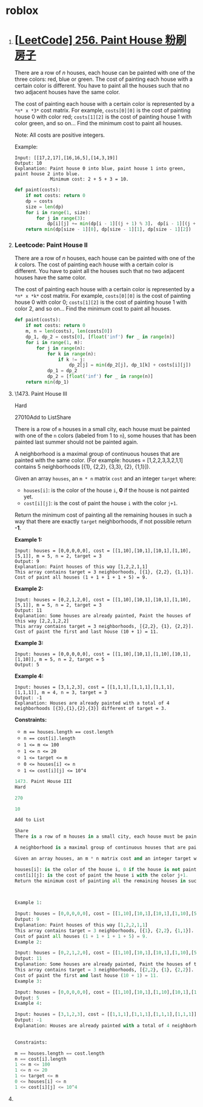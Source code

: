  

# roblox

1. # [[LeetCode\] 256. Paint House 粉刷房子](https://www.cnblogs.com/grandyang/p/5319384.html)

    

   There are a row of *n* houses, each house can be painted with one of the three colors: red, blue or green. The cost of painting each house with a certain color is different. You have to paint all the houses such that no two adjacent houses have the same color.

   The cost of painting each house with a certain color is represented by a `*n* x *3*` cost matrix. For example, `costs[0][0]` is the cost of painting house 0 with color red; `costs[1][2]` is the cost of painting house 1 with color green, and so on... Find the minimum cost to paint all houses.

   Note:
   All costs are positive integers.

   Example:

   ```
   Input: [[17,2,17],[16,16,5],[14,3,19]]
   Output: 10
   Explanation: Paint house 0 into blue, paint house 1 into green, paint house 2 into blue. 
                Minimum cost: 2 + 5 + 3 = 10.
   ```

   ```python
   def paint(costs):
       if not costs: return 0
       dp = costs
       size = len(dp)
       for i in range(1, size):
           for j in range(3):
               dp[i][j] += min(dp[i - 1][(j + 1) % 3]， dp[i - 1][(j + 2) % 3])
       return min(dp[size - 1][0], dp[size - 1][1], dp[size - 1][2])
   ```

2. ### Leetcode: Paint House II

   There are a row of *n* houses, each house can be painted with one of the *k* colors. The cost of painting each house with a certain color is different. You have to paint all the houses such that no two adjacent houses have the same color.

   The cost of painting each house with a certain color is represented by a `*n* x *k*` cost matrix. For example, `costs[0][0]` is the cost of painting house 0 with color 0; `costs[1][2]` is the cost of painting house 1 with color 2, and so on... Find the minimum cost to paint all houses.

   ```python
   def paint(costs):
       if not costs: return 0
       m, n = len(costs), len(costs[0])
       dp_1, dp_2 = costs[0], [float('inf') for _ in range(n)]
       for i in range(1, m):
           for j in range(n):
               for k in range(n):
                   if k != j:
                       dp_2[j] = min(dp_2[j], dp_1[k] + costs[i][j])
               dp_1 = dp_2
               dp_2 = [float('inf') for _ in range(n)]
       return min(dp_1)        
   
   ```

3. \1473. Paint House III

   Hard

   27010Add to ListShare

   There is a row of `m` houses in a small city, each house must be painted with one of the `n` colors (labeled from 1 to `n`), some houses that has been painted last summer should not be painted again.

   A neighborhood is a maximal group of continuous houses that are painted with the same color. (For example: houses = [1,2,2,3,3,2,1,1] contains 5 neighborhoods [{1}, {2,2}, {3,3}, {2}, {1,1}]).

   Given an array `houses`, an `m * n` matrix `cost` and an integer `target` where:

   - `houses[i]`: is the color of the house `i`, **0** if the house is not painted yet.
   - `cost[i][j]`: is the cost of paint the house `i` with the color `j+1`.

   Return the minimum cost of painting all the remaining houses in such a way that there are exactly `target` neighborhoods, if not possible return **-1**.

    

   **Example 1:**

   ```
   Input: houses = [0,0,0,0,0], cost = [[1,10],[10,1],[10,1],[1,10],[5,1]], m = 5, n = 2, target = 3
   Output: 9
   Explanation: Paint houses of this way [1,2,2,1,1]
   This array contains target = 3 neighborhoods, [{1}, {2,2}, {1,1}].
   Cost of paint all houses (1 + 1 + 1 + 1 + 5) = 9.
   ```

   **Example 2:**

   ```
   Input: houses = [0,2,1,2,0], cost = [[1,10],[10,1],[10,1],[1,10],[5,1]], m = 5, n = 2, target = 3
   Output: 11
   Explanation: Some houses are already painted, Paint the houses of this way [2,2,1,2,2]
   This array contains target = 3 neighborhoods, [{2,2}, {1}, {2,2}]. 
   Cost of paint the first and last house (10 + 1) = 11.
   ```

   **Example 3:**

   ```
   Input: houses = [0,0,0,0,0], cost = [[1,10],[10,1],[1,10],[10,1],[1,10]], m = 5, n = 2, target = 5
   Output: 5
   ```

   **Example 4:**

   ```
   Input: houses = [3,1,2,3], cost = [[1,1,1],[1,1,1],[1,1,1],[1,1,1]], m = 4, n = 3, target = 3
   Output: -1
   Explanation: Houses are already painted with a total of 4 neighborhoods [{3},{1},{2},{3}] different of target = 3.
   ```

    

   **Constraints:**

   - `m == houses.length == cost.length`
   - `n == cost[i].length`
   - `1 <= m <= 100`
   - `1 <= n <= 20`
   - `1 <= target <= m`
   - `0 <= houses[i] <= n`
   - `1 <= cost[i][j] <= 10^4`

   ```python
   1473. Paint House III
   Hard
   
   270
   
   10
   
   Add to List
   
   Share
   There is a row of m houses in a small city, each house must be painted with one of the n colors (labeled from 1 to n), some houses that has been painted last summer should not be painted again.
   
   A neighborhood is a maximal group of continuous houses that are painted with the same color. (For example: houses = [1,2,2,3,3,2,1,1] contains 5 neighborhoods  [{1}, {2,2}, {3,3}, {2}, {1,1}]).
   
   Given an array houses, an m * n matrix cost and an integer target where:
   
   houses[i]: is the color of the house i, 0 if the house is not painted yet.
   cost[i][j]: is the cost of paint the house i with the color j+1.
   Return the minimum cost of painting all the remaining houses in such a way that there are exactly target neighborhoods, if not possible return -1.
   
    
   
   Example 1:
   
   Input: houses = [0,0,0,0,0], cost = [[1,10],[10,1],[10,1],[1,10],[5,1]], m = 5, n = 2, target = 3
   Output: 9
   Explanation: Paint houses of this way [1,2,2,1,1]
   This array contains target = 3 neighborhoods, [{1}, {2,2}, {1,1}].
   Cost of paint all houses (1 + 1 + 1 + 1 + 5) = 9.
   Example 2:
   
   Input: houses = [0,2,1,2,0], cost = [[1,10],[10,1],[10,1],[1,10],[5,1]], m = 5, n = 2, target = 3
   Output: 11
   Explanation: Some houses are already painted, Paint the houses of this way [2,2,1,2,2]
   This array contains target = 3 neighborhoods, [{2,2}, {1}, {2,2}]. 
   Cost of paint the first and last house (10 + 1) = 11.
   Example 3:
   
   Input: houses = [0,0,0,0,0], cost = [[1,10],[10,1],[1,10],[10,1],[1,10]], m = 5, n = 2, target = 5
   Output: 5
   Example 4:
   
   Input: houses = [3,1,2,3], cost = [[1,1,1],[1,1,1],[1,1,1],[1,1,1]], m = 4, n = 3, target = 3
   Output: -1
   Explanation: Houses are already painted with a total of 4 neighborhoods [{3},{1},{2},{3}] different of target = 3.
    
   
   Constraints:
   
   m == houses.length == cost.length
   n == cost[i].length
   1 <= m <= 100
   1 <= n <= 20
   1 <= target <= m
   0 <= houses[i] <= n
   1 <= cost[i][j] <= 10^4
   ```

4. 